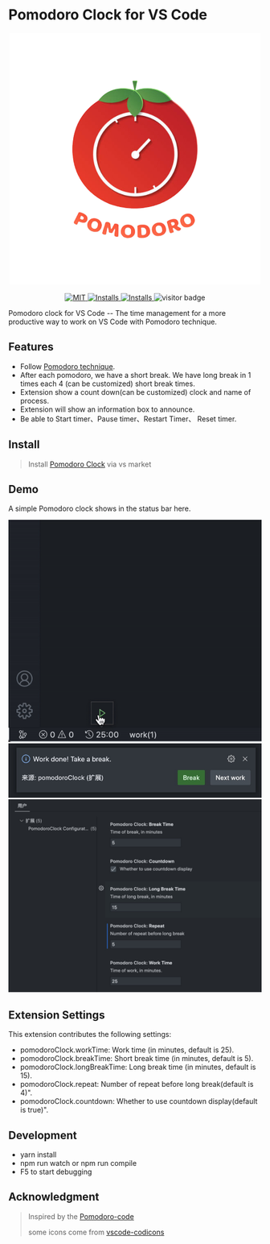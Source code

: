 # Pomodoro Clock for VS Code
<div align="center">
  <div align="center">
    <a href="https://github.com/jackluson/vscode-pomodoro-clock" target="__blank">
      <img src="./pomodoro-clock.png" alt="Logo"/>
    </a>
  </div>
  <p align="center">
    <a href="https://github.com/jackluson/vscode-pomodoro-clock/blob/main/LICENSE" target="__blank">
      <img
        src="https://img.shields.io/github/license/jackluson/vscode-pomodoro-clock?style=plastic"
        alt="MIT"
      />
    </a>
    <a href="https://marketplace.visualstudio.com/items?itemName=jackluson.pomodoro-clock">
    <img src="https://vsmarketplacebadge.apphb.com/version/jackluson.pomodoro-clock.svg" alt="Installs">
    </a>
    <a href="https://marketplace.visualstudio.com/items?itemName=jackluson.pomodoro-clock">
      <img src="https://vsmarketplacebadge.apphb.com/installs/jackluson.pomodoro-clock.svg" alt="Installs">
    </a>
    <img alt="visitor badge" src="https://visitor-badge.glitch.me/badge?page_id=jackluson.vscode-pomodoro-clock"/>
  </p>
</div>

Pomodoro clock for VS Code -- The time management for a more productive way to work on VS Code with Pomodoro technique.

## Features

- Follow [Pomodoro technique](https://en.wikipedia.org/wiki/Pomodoro_Technique).
- After each pomodoro, we have a short break. We have long break in 1 times each 4 (can be customized) short break times.
- Extension show a count down(can be customized) clock and name of process.
- Extension will show an information box to announce.
- Be able to Start timer、Pause timer、Restart Timer、 Reset timer.

## Install
>Install [Pomodoro Clock](https://marketplace.visualstudio.com/items?itemName=jackluson.pomodoro-clock) via vs market

## Demo
A simple Pomodoro clock shows in the status bar here.

![Demo](./screenshots/demo.gif)
![Demo](./screenshots/time-up.jpg)
![Demo](./screenshots/vscode-config.jpg)

## Extension Settings
This extension contributes the following settings:

- pomodoroClock.workTime: Work time (in minutes, default is 25).
- pomodoroClock.breakTime: Short break time (in minutes, default is 5).
- pomodoroClock.longBreakTime: Long break time (in minutes, default is 15).
- pomodoroClock.repeat: Number of repeat before long break(default is 4)".
- pomodoroClock.countdown: Whether to use countdown display(default is true)".

## Development

- yarn install
- npm run watch or npm run compile
- F5 to start debugging

## Acknowledgment

> Inspired by the [Pomodoro-code](https://marketplace.visualstudio.com/items?itemName=odonno.pomodoro-code)
> <div>some icons come from <a href="https://github.com/microsoft/vscode-codicons" title="vscode-codicons">vscode-codicons</a>
